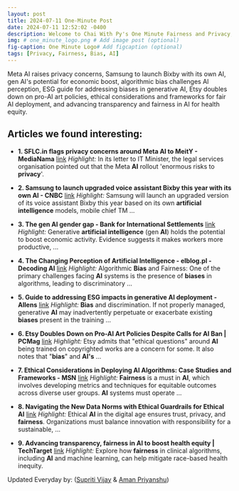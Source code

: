 ```yaml
---
layout: post
title: 2024-07-11 One-Minute Post
date: 2024-07-11 12:52:02 -0400
description: Welcome to Chai With Py's One Minute Fairness and Privacy, which aims to provide you the current happenings in the world of Fairness, Privacy, and AI.
img: # one_minute_logo.png # Add image post (optional)
fig-caption: One Minute Logo# Add figcaption (optional)
tags: [Privacy, Fairness, Bias, AI]
---
```


Meta AI raises privacy concerns, Samsung to launch Bixby with its own AI, gen AI's potential for economic boost, algorithmic bias challenges AI perception, ESG guide for addressing biases in generative AI, Etsy doubles down on pro-AI art policies, ethical considerations and frameworks for fair AI deployment, and advancing transparency and fairness in AI for health equity.

## Articles we found interesting:

- **1. SFLC.in flags <b>privacy</b> concerns around Meta <b>AI</b> to MeitY - MediaNama** [link](https://www.medianama.com/2024/07/223-sflc-flags-privacy-concerns-meta-ai-meity/)
_Highlight:_ In its letter to IT Minister, the legal services organisation pointed out that the Meta <b>AI</b> rollout &#39;enormous risks to <b>privacy</b>&#39;.

- **2. Samsung to launch upgraded voice assistant Bixby this year with its own <b>AI</b> - CNBC** [link](https://www.cnbc.com/2024/07/11/samsung-to-launch-upgraded-bixby-this-year-with-its-own-ai.html)
_Highlight:_ Samsung will launch an upgraded version of its voice assistant Bixby this year based on its own <b>artificial intelligence</b> models, mobile chief TM&nbsp;...

- **3. The gen <b>AI</b> gender gap - Bank for International Settlements** [link](https://www.bis.org/publ/work1197.htm)
_Highlight:_ Generative <b>artificial intelligence</b> (gen <b>AI</b>) holds the potential to boost economic activity. Evidence suggests it makes workers more productive,&nbsp;...

- **4. The Changing Perception of <b>Artificial Intelligence</b> - elblog.pl - Decoding <b>AI</b>** [link](https://elblog.pl/2024/07/10/the-changing-perception-of-artificial-intelligence-2/)
_Highlight:_ Algorithmic <b>Bias</b> and Fairness: One of the primary challenges facing <b>AI</b> systems is the presence of <b>biases</b> in algorithms, leading to discriminatory&nbsp;...

- **5. Guide to addressing ESG impacts in generative <b>AI</b> deployment - Allens** [link](https://www.allens.com.au/insights-news/insights/2024/06/guide-to-addressing-esg-impacts-in-generative-ai-deployment/)
_Highlight:_ <b>Bias</b> and discrimination. If not properly managed, generative <b>AI</b> may inadvertently perpetuate or exacerbate existing <b>biases</b> present in the training&nbsp;...

- **6. Etsy Doubles Down on Pro-<b>AI</b> Art Policies Despite Calls for <b>AI</b> Ban | PCMag** [link](https://www.pcmag.com/news/etsy-doubles-down-on-pro-ai-art-policies-despite-calls-for-ai-ban)
_Highlight:_ Etsy admits that &quot;ethical questions&quot; around <b>AI</b> being trained on copyrighted works are a concern for some. It also notes that &quot;<b>bias</b>&quot; and <b>AI&#39;s</b>&nbsp;...

- **7. Ethical Considerations in Deploying <b>AI</b> Algorithms: Case Studies and Frameworks - MSN** [link](http://www.msn.com/en-us/news/technology/ethical-considerations-in-deploying-ai-algorithms-case-studies-and-frameworks/ar-BB1pELwD%3Focid%3DBingNewsSerp%26apiversion%3Dv2%26noservercache%3D1%26domshim%3D1%26renderwebcomponents%3D1%26wcseo%3D1%26batchservertelemetry%3D1%26noservertelemetry%3D1)
_Highlight:_ <b>Fairness</b> is a must in <b>AI</b>, which involves developing metrics and techniques for equitable outcomes across diverse user groups. <b>AI</b> systems must operate&nbsp;...

- **8. Navigating the New Data Norms with Ethical Guardrails for Ethical <b>AI</b>** [link](https://www.dqindia.com/opinion/navigating-the-new-data-norms-with-ethical-guardrails-for-ai-5997358)
_Highlight:_ Ethical <b>AI</b> in the digital age ensures trust, privacy, and <b>fairness</b>. Organizations must balance innovation with responsibility for a sustainable,&nbsp;...

- **9. Advancing transparency, <b>fairness</b> in <b>AI</b> to boost health equity | TechTarget** [link](https://www.techtarget.com/healthtechanalytics/feature/Advancing-transparency-fairness-in-AI-to-boost-health-equity)
_Highlight:_ Explore how <b>fairness</b> in clinical algorithms, including <b>AI</b> and machine learning, can help mitigate race-based health inequity.


Updated Everyday by: (<a href="https://supritivijay.github.io/">Supriti Vijay</a> & <a href="https://amanpriyanshu.github.io/">Aman Priyanshu</a>)
